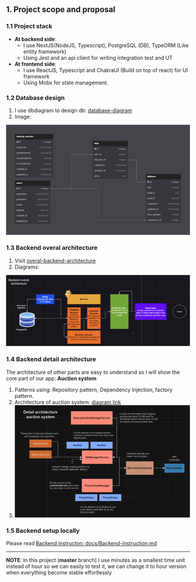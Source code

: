 ## 1. Project scope and proposal
### 1.1 Project stack
- **At backend side**: 
    - I use NestJS(NodeJS, Typescript), PostgreSQL (DB), TypeORM (Like entity framework)
    - Using Jest and an api client for writing integration test and UT
- **At frontend side**:
    - I use ReactJS, Typescript and ChakraUI (Build on top of react) for UI framework
    - Using Mobx for state management.

### 1.2 Database design
1. I use dbdiagram to design db: [database-diagram](https://dbdiagram.io/d/64ad4d4c02bd1c4a5ee03125)
2. Image:
<img src="images/db-diagram.png">

### 1.3 Backend overal architecture
1. Visit [overal-backend-architecture](https://drive.google.com/file/d/1BkFiQJYe7gBx9fIgntwrFPdf5YmuH_aC/view?usp=sharing)
2. Diagrams:
<img src="images/BE-overal.png">

### 1.4 Backend detail architecture
The architecture of other parts are easy to understand so I will show the core part of our app: **Auction system**
1. Patterns using: Repository pattern, Dependency Injection, factory pattern.
2. Architecture of auction system: [diagram link](https://drive.google.com/file/d/1BkFiQJYe7gBx9fIgntwrFPdf5YmuH_aC/view?usp=sharing)
3. <img src="images/BE-detail.png">

### 1.5 Backend setup locally
Please read [Backend instructon: docs/Backend-instruction.md](docs/Backend-instruction.md)

---

**NOTE**: In this project (**master** branch) I use minutes as a smallest time unit instead of hour so we can easily to test it, we can change it to hour version when everything become stable effortlessly